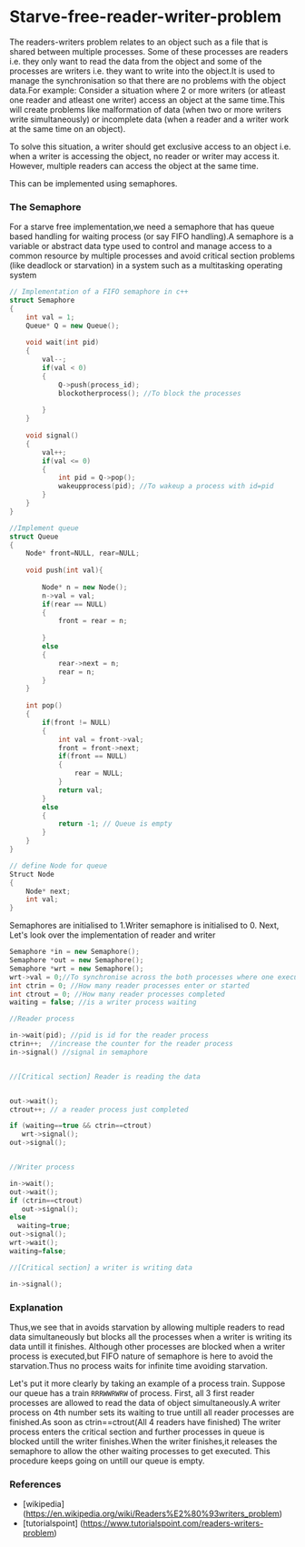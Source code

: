 # Starve-free-reader-writer-problem

The readers-writers problem relates to an object such as a file that is shared between multiple processes.
Some of these processes are readers i.e. they only want to read the data from the object and some of the
processes are writers i.e. they want to write into the object.It is used to manage the synchronisation
so that there are no problems with the object data.For example:
Consider a situation where 2 or more writers (or atleast one reader and atleast one writer) access an 
object at the same time.This will create problems like malformation of data (when two or more writers write
simultaneously) or incomplete data (when a reader and a writer work at the same time on an object).

To solve this situation,
a writer should get exclusive access to an object i.e. when a writer is accessing the object,
no reader or writer may access it. However, multiple readers can access the object at the same time.

This can be implemented using semaphores.

### The Semaphore

For a starve free implementation,we need a semaphore that has queue based handling for waiting process
(or say FIFO handling).A semaphore is a variable or abstract data type used to control and manage access
to a common resource by multiple processes and avoid critical section problems (like deadlock or starvation)
in a system such as a multitasking operating system

```cpp
// Implementation of a FIFO semaphore in c++
struct Semaphore
{
    int val = 1;
    Queue* Q = new Queue();
    
    void wait(int pid)
    {
        val--;
        if(val < 0)
        {
            Q->push(process_id);
            blockotherprocess(); //To block the processes
            
        }
    }
    
    void signal()
    {
        val++;
        if(val <= 0)
        {
            int pid = Q->pop();
            wakeupprocess(pid); //To wakeup a process with id=pid
        }
    }
}

//Implement queue
struct Queue
{
    Node* front=NULL, rear=NULL;
    
   	void push(int val){
    
        Node* n = new Node();
        n->val = val;
        if(rear == NULL)
        {
            front = rear = n;
            
        }
        else
        {
            rear->next = n;
            rear = n;
        }
    }
    
    int pop()
    {
        if(front != NULL)
        {
            int val = front->val;
            front = front->next;
            if(front == NULL)
            {
                rear = NULL;
            }
            return val;            
        }
        else
        {
            return -1; // Queue is empty
        }
    }
}

// define Node for queue
Struct Node
{
    Node* next;
    int val;
}
```
Semaphores are initialised to 1.Writer semaphore is initialised to 0.
Next, Let's look over the implementation of reader and writer

```cpp
Semaphore *in = new Semaphore();
Semaphore *out = new Semaphore();
Semaphore *wrt = new Semaphore();
wrt->val = 0;//To synchronise across the both processes where one executes wait() and other executes signal()
int ctrin = 0; //How many reader processes enter or started
int ctrout = 0; //How many reader processes completed
waiting = false; //is a writer process waiting

//Reader process

in->wait(pid); //pid is id for the reader process
ctrin++;  //increase the counter for the reader process
in->signal() //signal in semaphore


//[Critical section] Reader is reading the data


out->wait();
ctrout++; // a reader process just completed

if (waiting==true && ctrin==ctrout)
   wrt->signal();
out->signal();


//Writer process

in->wait();
out->wait();
if (ctrin==ctrout)
   out->signal();   
else
  waiting=true;
out->signal();
wrt->wait();
waiting=false;

//[Critical section] a writer is writing data 

in->signal(); 

```

### Explanation

Thus,we see that in avoids starvation by allowing multiple readers to read data simultaneously 
but blocks all the processes when a writer is writing its data untill it finishes.
Although other processes are blocked when a writer process is executed,but FIFO nature of semaphore
is here to avoid the starvation.Thus no process waits for infinite time avoiding starvation.

Let's put it more clearly by taking an example of a process train.
Suppose our queue has a train `RRRWWRWRW` of process.
First, all 3 first reader processes are allowed to read the data
of object simultaneously.A writer process on 4th number sets its waiting to true
untill all reader processes are finished.As soon as ctrin==ctrout(All 4 readers have finished)
The writer process enters the critical section and further processes in queue is blocked untill 
the writer finishes.When the writer finishes,it releases the semaphore to allow the other waiting 
processes to get executed.
This procedure keeps going on untill our queue is empty.

### References
- [wikipedia] (https://en.wikipedia.org/wiki/Readers%E2%80%93writers_problem)
- [tutorialspoint] (https://www.tutorialspoint.com/readers-writers-problem)
